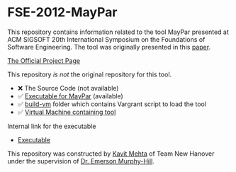 # FSE-2012-MayPar


This repository contains information related to the tool MayPar presented at ACM SIGSOFT 20th International Symposium on the Foundations of Software Engineering. The tool was originally presented in this [paper](http://dl.acm.org/citation.cfm?id=2393611).

[The Official Project Page](http://costa.ls.fi.upm.es/costabs/mhp/home.php)

This repository <i>is not</i> the original repository for this tool. 
* :x: The Source Code (not available)
* :white_check_mark: [Executable for MayPar](http://costa.ls.fi.upm.es/costabs/mhp/download.php) (available)
* :white_check_mark: [build-vm](https://github.com/SoftwareEngineeringToolDemos/FSE-2012-MayPar/tree/master/build-vm) folder which contains Vargrant script to load the tool 
* :white_check_mark: [Virtual Machine containing tool]()

Internal link for the executable
* [Executable](https://github.com/SoftwareEngineeringToolDemos/FSE-2012-MayPar/blob/master/MayPar/bin/MayPar)

This repository was constructed by [Kavit Mehta](https://github.com/Kavit900) of Team New Hanover under the supervision of [Dr. Emerson Murphy-Hill](https://github.com/CaptainEmerson).

